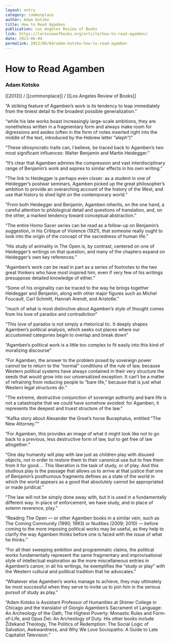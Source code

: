 ```yaml
---
layout: entry
category: commonplace
author: Adam Kotsko
title: How to Read Agamben
publication: Los Angeles Review of Books
link: https://lareviewofbooks.org/article/how-to-read-agamben/
date: 2013-06-04
permalink: 2013/06/04/adam-kotsko-how-to-read-agamben
---
```


# How to Read Agamben

### Adam Kotsko

[[2013]] / [[commonplace]] / [[Los Angeles Review of Books]]

“A striking feature of Agamben’s work is its tendency to leap immediately from the tiniest detail to the broadest possible generalization.”

“while his late works boast increasingly large-scale ambitions, they are nonetheless written in a fragmentary form and always make room for digressions and asides (often in the form of notes inserted right into the middle of the text, introduced by the Hebrew letter “aleph”)”

“These idiosyncratic traits can, I believe, be traced back to Agamben’s two most significant influences: Walter Benjamin and Martin Heidegger.”

“It’s clear that Agamben admires the compression and vast interdisciplinary range of Benjamin’s work and aspires to similar effects in his own writing.”

“The link to Heidegger is perhaps even closer: as a student in one of Heidegger’s postwar seminars, Agamben picked up the great philosopher’s ambition to provide an overarching account of the history of the West, and use that history to shed light on the contemporary world.”

“From both Heidegger and Benjamin, Agamben inherits, on the one hand, a careful attention to philological detail and questions of translation, and, on the other, a marked tendency toward conceptual abstraction.”

“The entire Homo Sacer series can be read as a follow-up on Benjamin’s suggestion, in his Critique of Violence (1921), that someone really ought to look into the origin of the concept of the sacredness of human life.”

“His study of animality in The Open is, by contrast, centered on one of Heidegger’s writings on that question, and many of the chapters expand on Heidegger’s own key references.”

“Agamben’s work can be read in part as a series of footnotes to the two great thinkers who have most inspired him, even if very few of his writings presuppose detailed knowledge of either.”

“Some of his originality can be traced to the way he brings together Heidegger and Benjamin, along with other major figures such as Michel Foucault, Carl Schmitt, Hannah Arendt, and Aristotle.”

“much of what is most distinctive about Agamben’s style of thought comes from his love of paradox and contradiction”

“This love of paradox is not simply a rhetorical tic. It deeply shapes Agamben’s political analysis, which seeks out places where our accustomed categories begin to overlap and break down”

“Agamben’s political work is a little too complex to fit easily into this kind of moralizing discourse”

“For Agamben, the answer to the problem posed by sovereign power cannot be to return to the “normal” conditions of the rule of law, because Western political systems have always contained in their very structure the seeds that would grow into our universalized exception. It can’t be a matter of refraining from reducing people to “bare life,” because that is just what Western legal structures do.”

“The extreme, destructive conjunction of sovereign authority and bare life is not a catastrophe that we could have somehow avoided: for Agamben, it represents the deepest and truest structure of the law.”

“Kafka story about Alexander the Great’s horse Bucephalus, entitled “The New Attorney.””

“For Agamben, this provides an image of what it might look like not to go back to a previous, less destructive form of law, but to get free of law altogether:”

“One day humanity will play with law just as children play with disused objects, not in order to restore them to their canonical use but to free them from it for good…. This liberation is the task of study, or of play. And this studious play is the passage that allows us to arrive at that justice that one of Benjamin’s posthumous fragments defines as a state of the world in which the world appears as a good that absolutely cannot be appropriated or made juridical.”

“The law will not be simply done away with, but it is used in a fundamentally different way. In place of enforcement, we have study, and in place of solemn reverence, play.”

“Reading The Open — or other Agamben books in a similar vein, such as The Coming Community (1990; 1993) or Nudities (2009; 2010) — before coming to the more imposing political works may be useful, as they help to clarify the way Agamben thinks before one is faced with the issue of what he thinks.”

“For all their sweeping ambition and programmatic claims, the political works fundamentally represent the same fragmentary and improvisational style of intellectual exploration as the more miscellaneous entries in Agamben’s canon; in all his writings, he exemplifies the “study or play” with the Western cultural and political tradition that he advocates.”

“Whatever else Agamben’s works manage to achieve, they may ultimately be most successful when they serve to invite us to join him in the serious pursuit of study as play.”

“Adam Kotsko is Assistant Professor of Humanities at Shimer College in Chicago and the translator of Giorgio Agamben’s Sacrament of Language: An Archeology of the Oath, The Highest Poverty: Monastic Rules and Form-of-Life, and Opus Dei: An Archeology of Duty. His other books include Žižekand Theology, The Politics of Redemption: The Social Logic of Salvation, Awkwardness, and Why We Love Sociopaths: A Guide to Late Capitalist Television.”
